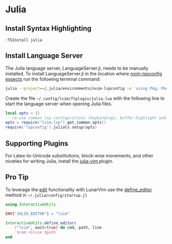 # Julia

## Install Syntax Highlighting

```vim
:TSInstall julia
```

## Install Language Server

The Juila language server, LanguageServer.jl, needs to be manually installed.
To install LanguageServer.jl in the location where [nvim-lspconfig
expects](https://github.com/neovim/nvim-lspconfig/blob/master/doc/server_configurations.md#julials)
run the following terminal command:

```bash
julia --project=~/.julia/environments/nvim-lspconfig -e 'using Pkg; Pkg.add("LanguageServer")'
```

Create the file `~/.config/lvim/ftplugin/julia.lua` with the following line to
start the language server when opening Julia files.

```lua
local opts = {} 
-- re-use common lsp configurations (keybindings, buffer-highlight and cmp integration)
opts = require("lvim.lsp").get_common_opts() 
require('lspconfig').julials.setup(opts)
```

## Supporting Plugins

For Latex-to-Unicode substitutions, block-wise movements, and other niceties for
writing Julia, install the [julia-vim
](https://github.com/JuliaEditorSupport/julia-vim) plugin.

## Pro Tip

To leverage the
[edit](https://docs.julialang.org/en/v1/stdlib/InteractiveUtils/#InteractiveUtils.edit-Tuple{Any})
functionality with LunarVim use the
[define_editor](https://docs.julialang.org/en/v1/stdlib/InteractiveUtils/#InteractiveUtils.define_editor)
method in `~/.julia/config/startup.jl`

```julia
using InteractiveUtils

ENV["JULIA_EDITOR"] = "lvim"

InteractiveUtils.define_editor(
    r"lvim", wait=true) do cmd, path, line
    `$cmd +$line $path`
end
```
